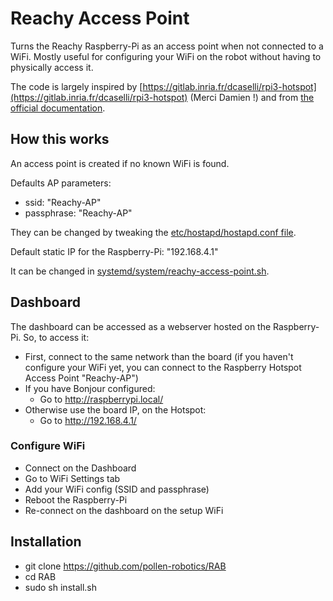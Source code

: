 # Reachy Access Point

Turns the Reachy Raspberry-Pi as an access point when not connected to a WiFi. Mostly useful for configuring your WiFi on the robot without having to physically access it.

The code is largely inspired by [https://gitlab.inria.fr/dcaselli/rpi3-hotspot](https://gitlab.inria.fr/dcaselli/rpi3-hotspot) (Merci Damien !) and from [the official documentation](https://www.raspberrypi.org/documentation/configuration/wireless/access-point.md).

## How this works

An access point is created if no known WiFi is found.

Defaults AP parameters:
* ssid: "Reachy-AP" 
* passphrase: "Reachy-AP"

They can be changed by tweaking the [etc/hostapd/hostapd.conf file](./etc/hostapd/hostapd.conf).

Default static IP for the Raspberry-Pi: "192.168.4.1"

It can be changed in [systemd/system/reachy-access-point.sh](./systemd/system/reachy-access-point.sh).

## Dashboard

The dashboard can be accessed as a webserver hosted on the Raspberry-Pi. So, to access it:

* First, connect to the same network than the board (if you haven't configure your WiFi yet, you can connect to the Raspberry Hotspot Access Point "Reachy-AP")
* If you have Bonjour configured:
    * Go to http://raspberrypi.local/
* Otherwise use the board IP, on the Hotspot:
    * Go to http://192.168.4.1/


### Configure WiFi

* Connect on the Dashboard
* Go to WiFi Settings tab
* Add your WiFi config (SSID and passphrase)
* Reboot the Raspberry-Pi
* Re-connect on the dashboard on the setup WiFi


## Installation

* git clone https://github.com/pollen-robotics/RAB
* cd RAB
* sudo sh install.sh